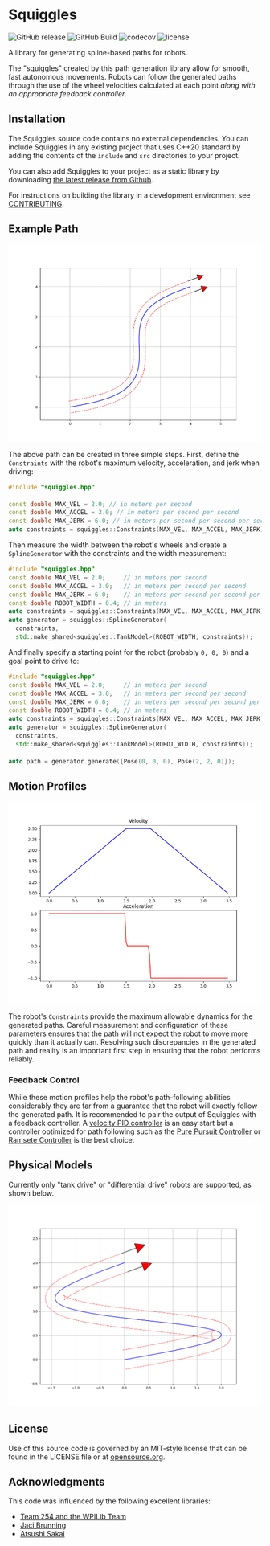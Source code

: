 # Squiggles

![GitHub release](https://img.shields.io/github/v/release/baylessj/robotsquiggles?include_prereleases) ![GitHub Build](https://github.com/baylessj/robotsquiggles/workflows/Build/badge.svg) ![codecov](https://img.shields.io/codecov/c/gh/baylessj/robotsquiggles) ![license](https://img.shields.io/github/license/baylessj/robotsquiggles)

A library for generating spline-based paths for robots.

The "squiggles" created by this path generation library allow for smooth, fast
autonomous movements. Robots can follow the generated paths through the use of
the wheel velocities calculated at each point _along with an appropriate feedback
controller_.

## Installation

The Squiggles source code contains no external dependencies. You can include
Squiggles in any existing project that uses C++20 standard by adding the
contents of the `include` and `src` directories to your project.

You can also add Squiggles to your project as a static library by downloading
[the latest release from Github](https://github.com/baylessj/robotsquiggles/releases).

For instructions on building the library in a development environment see
[CONTRIBUTING](https://github.com/baylessj/robotsquiggles/CONTRIBUTING.md).

## Example Path

![Basic Path](./img/squiggly.png)

The above path can be created in three simple steps. First, define the
`Constraints` with the robot's maximum velocity, acceleration, and jerk when
driving:

```cpp
#include "squiggles.hpp"

const double MAX_VEL = 2.0; // in meters per second
const double MAX_ACCEL = 3.0; // in meters per second per second
const double MAX_JERK = 6.0; // in meters per second per second per second
auto constraints = squiggles::Constraints(MAX_VEL, MAX_ACCEL, MAX_JERK);
```

Then measure the width between the robot's wheels and create a `SplineGenerator`
with the constraints and the width measurement:

```cpp
#include "squiggles.hpp"
const double MAX_VEL = 2.0;     // in meters per second
const double MAX_ACCEL = 3.0;   // in meters per second per second
const double MAX_JERK = 6.0;    // in meters per second per second per second
const double ROBOT_WIDTH = 0.4; // in meters
auto constraints = squiggles::Constraints(MAX_VEL, MAX_ACCEL, MAX_JERK);
auto generator = squiggles::SplineGenerator(
  constraints,
  std::make_shared<squiggles::TankModel>(ROBOT_WIDTH, constraints));
```

And finally specify a starting point for the robot (probably `0, 0, 0`) and a
goal point to drive to:

```cpp
#include "squiggles.hpp"
const double MAX_VEL = 2.0;     // in meters per second
const double MAX_ACCEL = 3.0;   // in meters per second per second
const double MAX_JERK = 6.0;    // in meters per second per second per second
const double ROBOT_WIDTH = 0.4; // in meters
auto constraints = squiggles::Constraints(MAX_VEL, MAX_ACCEL, MAX_JERK);
auto generator = squiggles::SplineGenerator(
  constraints,
  std::make_shared<squiggles::TankModel>(ROBOT_WIDTH, constraints));

auto path = generator.generate({Pose(0, 0, 0), Pose(2, 2, 0)});
```

## Motion Profiles

![Motion Profile](./img/profile.png)

The robot's `Constraints` provide the maximum allowable dynamics for the
generated paths. Careful measurement and configuration of these parameters ensures
that the path will not expect the robot to move more quickly than it actually
can. Resolving such discrepancies in the generated path and reality is an important
first step in ensuring that the robot performs reliably.

### Feedback Control

While these motion profiles help the robot's path-following abilities considerably
they are far from a guarantee that the robot will exactly follow the generated
path. It is recommended to pair the output of Squiggles with a feedback controller.
A [velocity PID controller](https://okapilib.github.io/OkapiLib/classokapi_1_1AsyncVelPIDController.html)
is an easy start but a controller optimized for path following such as the
[Pure Pursuit Controller](https://www.ri.cmu.edu/pub_files/pub3/coulter_r_craig_1992_1/coulter_r_craig_1992_1.pdf)
or [Ramsete Controller](https://docs.wpilib.org/en/stable/docs/software/advanced-control/trajectories/ramsete.html)
is the best choice.

## Physical Models

Currently only "tank drive" or "differential drive" robots are supported, as
shown below.

![Negative Wheel Vels](./img/neg_wheel_vel.png)

## License

Use of this source code is governed by an MIT-style license that can be found in
the LICENSE file or at [opensource.org](https://opensource.org/licenses/MIT).

## Acknowledgments

This code was influenced by the following excellent libraries:

- [Team 254 and the WPILib Team](https://github.com/wpilibsuite/allwpilib)
- [Jaci Brunning](https://github.com/JaciBrunning/Pathfinder)
- [Atsushi Sakai](https://github.com/AtsushiSakai/PythonRobotics)
